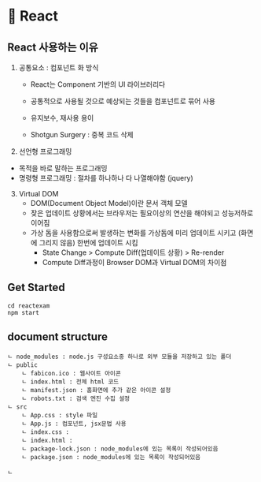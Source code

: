 # 📍 React

## React 사용하는 이유

1. 공통요소 : 컴포넌트 화 방식

   * React는 Component 기반의 UI 라이브러리다

   * 공통적으로 사용될 것으로 예상되는 것들을 컴포넌트로 묶어 사용

   * 유지보수, 재사용 용이

   * Shotgun Surgery : 중복 코드 삭제

     

2.  선언형 프로그래밍

   * 목적을 바로 말하는 프로그래밍
   * 명령형 프로그래밍 : 절차를 하나하나 다 나열해야함 (jquery)



3. Virtual DOM
   * DOM(Document Object Model)이란 문서 객체 모델
   * 잦은 업데이트 상황에서는 브라우저는 필요이상의 연산을 해야되고 성능저하로 이어짐
   * 가상 돔을 사용함으로써 발생하는 변화를 가상돔에 미리 업데이트 시키고 (화면에 그리지 않음) 한번에 업데이트 시킴
     * State Change > Compute Diff(업데이트 상황) > Re-render
     * Compute Diff과정이 Browser DOM과 Virtual DOM의 차이점



## Get Started

```
cd reactexam
npm start
```



## document structure

```
ㄴ node_modules : node.js 구성요소중 하나로 외부 모듈을 저장하고 있는 폴더
ㄴ public
	ㄴ fabicon.ico : 웹사이트 아이콘
	ㄴ index.html : 전체 html 코드
	ㄴ manifest.json : 홈화면에 추가 같은 아이콘 설정
	ㄴ robots.txt : 검색 엔진 수집 설정
ㄴ src
	ㄴ App.css : style 파일
	ㄴ App.js : 컴포넌트, jsx문법 사용
	ㄴ index.css :
    ㄴ index.html : 
	ㄴ package-lock.json : node_modules에 있는 목록이 작성되어있음
	ㄴ package.json : node_modules에 있는 목록이 작성되어있음
	
ㄴ
```

